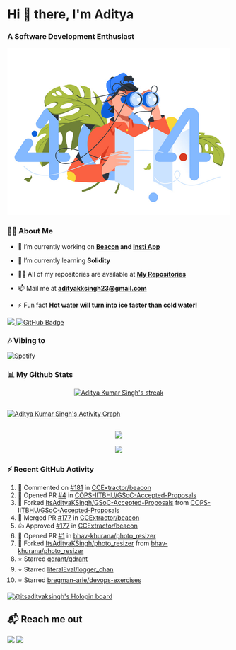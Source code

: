 <h1 align="left"> Hi 👋 there, I'm Aditya</h1>
<!-- <p align="center">
    
[![Typing SVG](https://readme-typing-svg.herokuapp.com?color=%2336BCF7&size=40&center=true&lines=Hi+There!;I'm+Aditya)](https://git.io/typing-svg)
    
</p> -->
<h3 align="left">A Software Development Enthusiast</h3>
<img src="./aditya-home.jpg" />

### 🙋‍♂️ About Me

- 🔭 I’m currently working on **[Beacon](https://github.com/CCExtractor/beacon) and [Insti App](https://github.com/IIT-BHU-InstiApp/IIT-BHU-app)**

- 🌱 I’m currently learning **Solidity**

- 👨‍💻 All of my repositories are available at **[My Repositories](https://github.com/ItsAdityaKSingh?tab=repositories)**

- 📫 Mail me at **adityakksingh23@gmail.com**

- ⚡ Fun fact **Hot water will turn into ice faster than cold water!**


<p align="left">
<a href="https://github.com/ItsAdityaKSingh/github-profile-views-counter">
    <img src="https://komarev.com/ghpvc/?username=itsadityaksingh">
</a> <a href="https://github.com/itsadityaksingh?tab=followers"><img src="https://img.shields.io/github/followers/itsadityaksingh?label=Followers&style=social" alt="GitHub Badge"></a>
</p>
  
### 🎶 Vibing to
[![Spotify](https://spotify-live.vercel.app/api/spotify)](https://open.spotify.com/artist/6VuMaDnrHyPL1p4EHjYLi7?si=3cl_3ZkyRLWj-AUGzT867g)

### 📊 My Github Stats

<!-- Total Views on Profile:<br><br>
![Visitor Count](https://profile-counter.glitch.me/itsadityaksingh/count.svg) -->
<!-- [![𝚝𝚛𝚘𝚙𝚑𝚢](https://github-profile-trophy.vercel.app/?username=ItsAdityaKSingh&column=8&margin-w=15&margin-h=15&no-bg=true&no-frame=true&theme=juicyfresh)](https://github.com/ItsAdityaKSingh)

<p align="center">
  <a>
    <img height="150" width="150" src="https://github.com/JayantGoel001/JayantGoel001/blob/master/PNG/left.png">
    <img align="center" src="https://github-readme-streak-stats.herokuapp.com/?user=ItsAdityaKSingh&theme=dark&hide_border=true"/>
    <img height="150" width="150" src="https://github.com/JayantGoel001/JayantGoel001/blob/master/PNG/right.png">
  </a>
</p> -->

<p align="center">
    <a href="https://github.com/itsadityaksingh/github-readme-streak-stats">
        <img title="🔥 Get streak stats for your profile at git.io/streak-stats" alt="Aditya Kumar Singh's streak" src="https://github-readme-streak-stats.herokuapp.com/?user=ItsAdityaKSingh&theme=highcontrast&hide_border=true&background=0D1117"/>
    </a>
</p>



<br/>
<a href="https://github.com/kailash360/github-readme-activity-graph"><img alt="Aditya Kumar Singh's Activity Graph" src="https://activity-graph.herokuapp.com/graph?username=itsadityaksingh&bg_color=0D1117&color=FF8539&line=FF8539&point=FFFFFF&hide_border=true" /></a>
<br/>
<br/>
<p align="center"><img src="https://github-readme-stats.vercel.app/api/top-langs/?username=itsadityaksingh&layout=compact"/></p>
<p align="center"><img src="https://github-readme-stats.vercel.app/api?username=ItsAdityaKSingh&show_icons=true&theme=swift" /></p>

### ⚡ Recent GitHub Activity
<!--RECENT_ACTIVITY:start-->
1. 💬 Commented on [#181](https://github.com/CCExtractor/beacon/pull/181#issuecomment-1424206646) in [CCExtractor/beacon](https://github.com/CCExtractor/beacon)<br>
2. 💪 Opened PR [#4](https://github.com/COPS-IITBHU/GSoC-Accepted-Proposals/pull/4) in [COPS-IITBHU/GSoC-Accepted-Proposals](https://github.com/COPS-IITBHU/GSoC-Accepted-Proposals)<br>
3. 🔱 Forked [ItsAdityaKSingh/GSoC-Accepted-Proposals](https://github.com/ItsAdityaKSingh/GSoC-Accepted-Proposals) from [COPS-IITBHU/GSoC-Accepted-Proposals](https://github.com/COPS-IITBHU/GSoC-Accepted-Proposals)<br>
4. 🎉 Merged PR [#177](https://github.com/CCExtractor/beacon/pull/177) in [CCExtractor/beacon](https://github.com/CCExtractor/beacon)<br>
5. 👍 Approved [#177](https://github.com/CCExtractor/beacon/pull/177#pullrequestreview-1281171626) in [CCExtractor/beacon](https://github.com/CCExtractor/beacon)<br>
6. 💪 Opened PR [#1](https://github.com/bhav-khurana/photo_resizer/pull/1) in [bhav-khurana/photo_resizer](https://github.com/bhav-khurana/photo_resizer)<br>
7. 🔱 Forked [ItsAdityaKSingh/photo_resizer](https://github.com/ItsAdityaKSingh/photo_resizer) from [bhav-khurana/photo_resizer](https://github.com/bhav-khurana/photo_resizer)<br>
8. ⭐ Starred [qdrant/qdrant](https://github.com/qdrant/qdrant)<br>
9. ⭐ Starred [literalEval/logger_chan](https://github.com/literalEval/logger_chan)<br>
10. ⭐ Starred [bregman-arie/devops-exercises](https://github.com/bregman-arie/devops-exercises)<br>
<!--RECENT_ACTIVITY:end-->

[![@itsadityaksingh's Holopin board](https://holopin.me/itsadityaksingh)](https://holopin.io/@itsadityaksingh)



## 📬 Reach me out
<p align="left">
<a href = "https://www.linkedin.com/in/itsadityaksingh/"><img src="https://img.icons8.com/fluent/48/000000/linkedin.png"/></a>
<a href = "https://www.instagram.com/itsadityaksingh/"><img src="https://img.icons8.com/fluent/48/000000/instagram-new.png"/></a>
</p>
